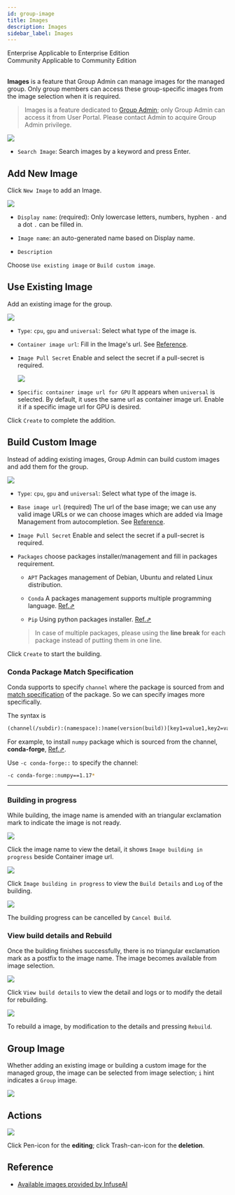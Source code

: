```yaml
---
id: group-image
title: Images
description: Images
sidebar_label: Images
---
```


<div class="label-sect">
  <div class="ee-only tooltip">Enterprise
    <span class="tooltiptext">Applicable to Enterprise Edition</span>
  </div>
  <div class="ce-only tooltip">Community
    <span class="tooltiptext">Applicable to Community Edition</span>
  </div>
</div>
<br>

**Images** is a feature that Group Admin can manage images for the managed group. Only group members can access these group-specific images from the image selection when it is required.

>Images is a feature dedicated to [Group Admin](guide_manual/admin-group#members); only Group Admin can access it from User Portal. Please contact Admin to acquire Group Admin privilege.

![](assets/group-image-list.png)

+ `Search Image`: Search images by a keyword and press Enter.

## Add New Image

Click `New Image` to add an Image.

![](assets/group-image-info.png)

+ `Display name`: (required): Only lowercase letters, numbers, hyphen `-` and a dot `.` can be filled in.

+ `Image name`: an auto-generated name based on Display name.

+ `Description`

Choose `Use existing image` or `Build custom image`.

## Use Existing Image

Add an existing image for the group.

![](assets/group-image-existing.png)

+ `Type`: `cpu`, `gpu` and `universal`: Select what type of the image is.

+ `Container image url`: Fill in the Image's url. See [Reference](#reference).

+ `Image Pull Secret` Enable and select the secret if a pull-secret is required.

   ![](assets/images_pull_secret_v26.png)

+ `Specific container image url for GPU` It appears when `universal` is selected. By default, it uses the same url as container image url. Enable it if a specific image url for GPU is desired.

Click `Create` to complete the addition.


## Build Custom Image

Instead of adding existing images, Group Admin can build custom images and add them for the group.

![](assets/group-image-custom.png)

+ `Type`: `cpu`, `gpu` and `universal`: Select what type of the image is.

+ `Base image url` (required) The url of the base image; we can use any valid image URLs or we can choose images which are added via Image Management from autocompletion. See [Reference](#reference).

+ `Image Pull Secret` Enable and select the secret if a pull-secret is required.

+ `Packages` choose packages installer/management and fill in packages requirement.

  + `APT` Packages management of Debian, Ubuntu and related Linux distribution.

  + `Conda` A packages management supports multiple programming language. [Ref.&neArr;](https://docs.conda.io/projects/conda/en/latest/user-guide/tasks/manage-pkgs.html#installing-packages)

  + `Pip`  Using python packages installer. [Ref.&neArr;](https://packaging.python.org/tutorials/installing-packages/#use-pip-for-installing)

  >In case of multiple packages, please using the **line break** for each package instead of putting them in one line.

Click `Create` to start the building.

### Conda Package Match Specification

Conda supports to specify `channel` where the package is sourced from and [match specification](https://docs.conda.io/projects/conda-build/en/latest/resources/package-spec.html#package-match-specifications) of the package. So we can specify images more specifically. 

The syntax is 

```txt
(channel(/subdir):(namespace):)name(version(build))[key1=value1,key2=value2]
```

For example, to install `numpy` package which is sourced from the channel, **conda-forge**, [Ref.&neArr;](https://anaconda.org/conda-forge/numpy).

Use `-c conda-forge::` to specify the channel:

```bash
-c conda-forge::numpy==1.17*
```

---

### Building in progress

While building, the image name is amended with an triangular exclamation mark to indicate the image is not ready.

![](assets/group-image-not-ready.png)


Click the image name to view the detail, it shows `Image building in progress` beside Container image url.

![](assets/group-image-building.png)

Click `Image building in progress` to view the `Build Details` and `Log` of the building.

![](assets/group-image-building-detail.png)

The building progress can be cancelled by `Cancel Build`.


### View build details and Rebuild

Once the building finishes successfully, there is no triangular exclamation mark as a postfix to the image name. The image becomes available from image selection.

![](assets/group-image-built.png)

Click `View build details` to view the detail and logs or to modify the detail for rebuilding.

![](assets/group-image-rebuild.png)


To rebuild a image, by modification to the details and pressing `Rebuild`.

## Group Image

Whether adding an existing image or building a custom image for the managed group, the image can be selected from image selection; `i` hint indicates a `Group` image.

![](assets/group-image-selection.png)

## Actions

![](assets/actions.png)

Click Pen-icon for the **editing**; click Trash-can-icon for the **deletion**.

## Reference

+ [Available images provided by InfuseAI](guide_manual/images-list)
